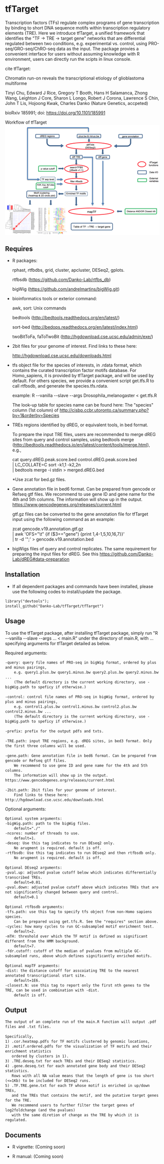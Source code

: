 tfTarget
========

Transcription factors (TFs) regulate complex programs of gene transcription by binding to short DNA sequence motifs within transcription regulatory elements (TRE). Here we introduce tfTarget, a unified framework that identifies the "TF -> TRE -> target gene" networks that are differential regulated between two conditions, e.g. experimental vs. control, using PRO-seq/GRO-seq/ChRO-seq data as the input. The package provies a convenient interface for users without assuming knowledge with R environment, users can directly run the scipts in linux console. 

cite tfTarget:

Chromatin run-on reveals the transcriptional etiology of glioblastoma multiforme

Tinyi Chu, Edward J Rice, Gregory T Booth, Hans H Salamanca, Zhong Wang, Leighton J Core, Sharon L Longo, Robert J Corona, Lawrence S Chin, John T Lis, Hojoong Kwak, Charles Danko (Nature Genetics, accpeted)

bioRxiv 185991; doi: https://doi.org/10.1101/185991



Workflow of tfTarget
<img src="img/img1.png">


Requires
--------

* R packages:
	
	rphast, rtfbdbs, grid, cluster, apcluster, DESeq2, gplots.
	
	rtfbsdb (https://github.com/Danko-Lab/rtfbs_db) 
	
	bigWig  (https://github.com/andrelmartins/bigWig.git)

* bioinformatics tools or exterior command:
	
	awk, sort: Unix commands
	
	bedtools (http://bedtools.readthedocs.org/en/latest/)
	
	sort-bed (http://bedops.readthedocs.org/en/latest/index.html)
	
	twoBitToFa, faToTwoBit (http://hgdownload.cse.ucsc.edu/admin/exe/)

* 2bit files for your genome of interest.  Find links to these here: 
    
	http://hgdownload.cse.ucsc.edu/downloads.html
	
* tfs object file for the species of interests, in .rdata format, which contains the curated transcription factor motifs database. For Homo_sapiens, it is provided by tfTarget package, and will be used by default. For others species, we provide a convenient script get.tfs.R to call rtfbsdb, and generate the species.tfs.rdata. 
	
	example: R --vanilla --slave --args Drosophila_melanogaster < get.tfs.R
	
	The look-up table for species name can be found here: 
	The "species" column (1st column) of  http://cisbp.ccbr.utoronto.ca/summary.php?by=1&orderby=Species

* TREs regions identified by dREG, or equivalent tools, in bed format. 

	To prepare the input TRE files, users are recommended to merge dREG sites from query and control samples, 
	using bedtools merge (http://bedtools.readthedocs.io/en/latest/content/tools/merge.html), e.g.,
	
	cat query.dREG.peak.score.bed control.dREG.peak.score.bed \
	| LC_COLLATE=C sort -k1,1 -k2,2n \
	| bedtools merge -i stdin > merged.dREG.bed
	
	*Use zcat for bed.gz files.

* Gene annotation file in bed6 format. Can be prepared from gencode or Refseq gtf files. We recommend to use gene ID and gene name for the 4th and 5th columns. The information will show up in the output.
	https://www.gencodegenes.org/releases/current.html
	
	gtf.gz files can be converted to the gene annotation file for tfTarget input using the following command as an example:
	
	zcat gencode.v19.annotation.gtf.gz \
	|  awk 'OFS="\t" {if ($3=="gene") {print $1,$4-1,$5,$10,$16,$7}}' \
	| tr -d '";' > gencode.v19.annotation.bed
	
* bigWigs files of query and control replicates. The same requirement for preparing the input files for dREG. 
	See this https://github.com/Danko-Lab/dREG#data-preparation

Installation
--------

* If all dependent packages and commands have been installed, please use the following codes to install/update the package. 

```````
library("devtools");
install_github("Danko-Lab/tfTarget/tfTarget")
```````

Usage
----------

To use the tfTarget package, after installing tfTarget package, simply run "R --vanilla --slave --args ... < main.R" under the directory of main.R, with ... specifying arguments for tfTarget detailed as below.

Required arguments: 

	-query: query file names of PRO-seq in bigWig format, ordered by plus and minus pairings, 
		e.g. query1.plus.bw query1.minus.bw query2.plus.bw query2.minus.bw ... 
		(The default directory is the current working directory, use -bigWig.path to speficy if otherwise.)

	-control: control file names of PRO-seq in bigWig format, ordered by plus and minus pairings, 
		e.g. control1.plus.bw control1.minus.bw control2.plus.bw control2.minus.bw ...
		(The default directory is the current working directory, use -bigWig.path to speficy if otherwise.)

	-prefix: prefix for the output pdfs and txts. 
	
	-TRE.path: input TRE regions, e.g. dREG sites, in bed3 format. Only the first three columns will be used. 
	
	-gene.path: Gene annotation file in bed6 format. Can be prepared from gencode or Refseq gtf files. 
		We recommend to use gene ID and gene name for the 4th and 5th columns. 
		The information will show up in the output. https://www.gencodegenes.org/releases/current.html
	
	-2bit.path: 2bit files for your genome of interest. 
		Find links to these here: http://hgdownload.cse.ucsc.edu/downloads.html


Optional arguments:

	Optional system arguments:
	-bigWig.path: path to the bigWig files. 
		default="./"
	-ncores: number of threads to use. 
		default=1.
	-deseq: Use this tag indicates to run DEseq2 only. 
		No arugment is required. default is off.
	-rtfbsdb: Use this tag indicates to run DEseq2 and then rtfbsdb only. 
		No arugment is required. default is off.
	
	Optional DEseq2 arguments:
	-pval.up: adjusted pvalue cutoff below which indicates differentially transcribed TREs. 
		default=0.01.
	-pval.down: adjusted pvalue cutoff above which indicates TREs that are not significantly changed between query and control. 
		default=0.1
	
	Optional rtfbsdb arguments:
	-tfs.path: use this tag to specify tfs object from non-Homo sapiens species. 
		Can be prepared using get.tfs.R. See the "requires" section above.
	-cycles: how many cycles to run GC-subsampled motif enrichment test. 
		default=2.
	-mTH: threshold over which the TF motif is defined as significant different from the HMM background. 
		default=7.
	-fdr.cutoff: cutoff of the median of pvalues from multiple GC-subsampled runs, above which defines significantly enriched motifs.
	
	Optional mapTF arguments:
	-dist: the distance cutoff for asscoiating TRE to the nearest annotated transcriptional start site. 
		default=1E6.
	-closest.N: use this tag to report only the first nth genes to the TRE, can be used in combination with -dist. 
		default is off.
	



Output
----------
	The output of an complete run of the main.R function will output .pdf files and .txt files.
	
	Specifically,
	1) .cor.heatmap.pdfs for TF motifs clustered by genomic locations,
	2) .motif.ordered.pdfs for the visualization of TF motifs and their enrichment statistics
	   ordered by clusters in 1).
	3) .TRE.deseq.txt for each TREs and their DESeq2 statistics.
	4) .gene.deseq.txt for each annotated gene body and their DESeq2 statistics.
	   Rows with all NA value means that the length of gene is too short (<=1Kb) to be included for DESeq2 runs.
	5) .TF.TRE.gene.txt for each TF whose motif is enriched in up/down TREs, 
	   and the TREs that contains the motif, and the putative target genes for the TRE.
	   We recommend users to further filter the target genes of log2foldchange (and the pvalues) 
	   with the same diretion of change as the TRE by which it is regulated.
	

Documents
----------

* R vignette:
 (Coming soon)

* R manual:
 (Coming soon)

